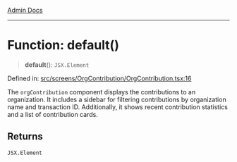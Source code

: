 [Admin Docs](/)

***

# Function: default()

> **default**(): `JSX.Element`

Defined in: [src/screens/OrgContribution/OrgContribution.tsx:16](https://github.com/abhassen44/talawa-admin/blob/285f7384c3d26b5028a286d84f89b85120d130a2/src/screens/OrgContribution/OrgContribution.tsx#L16)

The `orgContribution` component displays the contributions to an organization.
It includes a sidebar for filtering contributions by organization name and transaction ID.
Additionally, it shows recent contribution statistics and a list of contribution cards.

## Returns

`JSX.Element`
